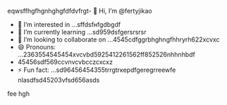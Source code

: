 eqwsffhgfhgnhghgfdfdvfrgt- 👋 Hi, I’m @fertyjikао
- 👀 I’m interested in ...sffdsfнfgdbgdf
- 🌱 I’m currently learning ...sd959dsfgersrsrsr
- 💞️ I’m looking to collaborate on ...4545cdfggrbhghngfhhryrh622xcvxc
- 😄 Pronouns: ...2363554545454xvcvbd5925412261562ff852526nhhnhbdf
- 45456sdf569ccvnvcvbcczcxcxz
- ⚡ Fun fact: ...sd96456454355trrgtrкерdfgeregrreewfe
 nlasdfsd45203vfsd656asds
<!---hfd5435456262966022002regfddfdfdgrgrexfffsdfds
fertyjik/fertyjik is a ✨ special ✨ repository because its `README.md` (weerthis fidfble) appears on your GitHub pgererofis96dfsdsle.gfm
You can click the Preview link to take a look at your changes.523526dhewe
--->
fee
hgh

